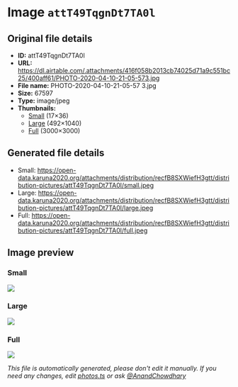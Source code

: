 # Image `attT49TqgnDt7TA0l`

## Original file details

- **ID:** attT49TqgnDt7TA0l
- **URL:** https://dl.airtable.com/.attachments/416f058b2013cb74025d71a9c551bc25/400aff61/PHOTO-2020-04-10-21-05-573.jpg
- **File name:** PHOTO-2020-04-10-21-05-57 3.jpg
- **Size:** 67597
- **Type:** image/jpeg
- **Thumbnails:**
  - [Small](https://dl.airtable.com/.attachmentThumbnails/bdcf9fd055a678cf83d71452e96116d5/dbc37315) (17×36)
  - [Large](https://dl.airtable.com/.attachmentThumbnails/298a753da1d1cb31be9a3608f3793ca0/00a642aa) (492×1040)
  - [Full](https://dl.airtable.com/.attachmentThumbnails/aaff5fd307f3623581310103c6ab4217/66099954) (3000×3000)

## Generated file details

- Small: https://open-data.karuna2020.org/attachments/distribution/recfB8SXWiefH3gtt/distribution-pictures/attT49TqgnDt7TA0l/small.jpeg
- Large: https://open-data.karuna2020.org/attachments/distribution/recfB8SXWiefH3gtt/distribution-pictures/attT49TqgnDt7TA0l/large.jpeg
- Full: https://open-data.karuna2020.org/attachments/distribution/recfB8SXWiefH3gtt/distribution-pictures/attT49TqgnDt7TA0l/full.jpeg

## Image preview

### Small

![](https://open-data.karuna2020.org/attachments/distribution/recfB8SXWiefH3gtt/distribution-pictures/attT49TqgnDt7TA0l/small.jpeg)

### Large

![](https://open-data.karuna2020.org/attachments/distribution/recfB8SXWiefH3gtt/distribution-pictures/attT49TqgnDt7TA0l/large.jpeg)

### Full

![](https://open-data.karuna2020.org/attachments/distribution/recfB8SXWiefH3gtt/distribution-pictures/attT49TqgnDt7TA0l/full.jpeg)

_This file is automatically generated, please don't edit it manually. If you need any changes, edit [photos.ts](/photos.ts) or ask [@AnandChowdhary](https://github.com/AnandChowdhary)_
